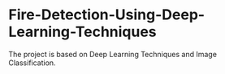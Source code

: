 # Fire-Detection-Using-Deep-Learning-Techniques
The project is based on Deep Learning Techniques and Image Classification.

